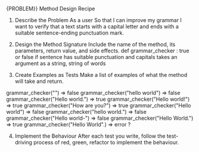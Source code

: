 {PROBLEM}} Method Design Recipe
1. Describe the Problem
As a user
So that I can improve my grammar
I want to verify that a text starts with a capital letter and ends with a suitable sentence-ending punctuation mark.

2. Design the Method Signature
Include the name of the method, its parameters, return value, and side effects.
def grammar_checker : true or false if sentence has suitable punctuation and capitals
takes an argument as a string, string of words 

3. Create Examples as Tests
Make a list of examples of what the method will take and return.

grammar_checker("") => false
grammar_checker("hello world") => false
grammar_checker("Hello world.") => true
grammar_checker("Hello world!") => true 
grammar_checker("How are you?") => true
grammar_checker("Hello world") => false
grammar_checker("hello world.") => false
grammar_checker("Hello world-") => false
grammar_checker("Hello World.") => true
grammar_checker("Hello World".) => error ?

4. Implement the Behaviour
After each test you write, follow the test-driving process of red, green, refactor to implement the behaviour.

